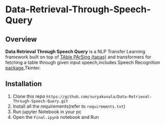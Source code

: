 # Data-Retrieval-Through-Speech-Query
## Overview
**Data Retrieval Through Speech Query** is a NLP Transfer Learning framework built on top of [TAble PArSing (tapas)](https://github.com/google-research/tapas) and transformers for fetching a table through given input speech,includes Speech Recognition [package](https://pypi.org/project/SpeechRecognition/),Tkinter.
## Installation
1. Clone this repo `https://github.com/suryakunala/Data-Retrieval-Through-Speech-Query.git`
2. Install all the requirements(refer to `requirements.txt`)
4. Run jupyter Notebook in your pc
5. Open the `Final.ipynb` notebook and Run
